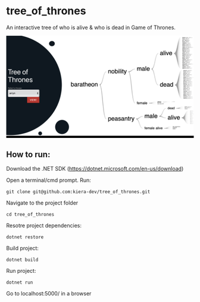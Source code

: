 # tree_of_thrones
An interactive tree of who is alive &amp; who is dead in Game of Thrones. 

![Image of Frontend](https://raw.githubusercontent.com/kiera-dev/tree_of_thrones/c154001d5449416741727134d27f02e9745f79d8/Screenshot%202024-02-08%20at%209.57.25%20PM.png)



## How to run: 

Download the .NET SDK (https://dotnet.microsoft.com/en-us/download)

Open a terminal/cmd prompt. Run: 
```
git clone git@github.com:kiera-dev/tree_of_thrones.git
```

Navigate to the project folder
``` 
cd tree_of_thrones
```

Resotre project dependencies: 
```
dotnet restore
```

Build project: 
```
dotnet build
```
Run project: 
```
dotnet run
```

Go to localhost:5000/ in a browser
